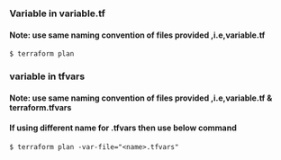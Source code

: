 ### Variable in variable.tf
#### Note: use same naming convention of files provided ,i.e,variable.tf
```
$ terraform plan
```
### variable in tfvars
#### Note: use same naming convention of files provided ,i.e,variable.tf & terraform.tfvars
#### If using different name for .tfvars then use below command
```
$ terraform plan -var-file="<name>.tfvars"
```